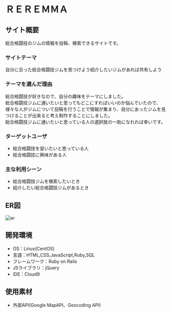 # ＲＥＲＥＭＭＡ

## サイト概要
総合格闘技のジムの情報を投稿、検索できるサイトです。
### サイトテーマ
自分に合った総合格闘技ジムを見つけよう紹介したいジムがあれば共有しよう

### テーマを選んだ理由
総合格闘技が好きなので、自分の趣味をテーマにしました。<br>
総合格闘技ジムに通いたいと思ってもどこにすればいいのか悩んでいたので、様々な人がジムについて投稿を行うことで情報が集まり、自分にあったジムを見つけることが出来ると考え制作することにしました。<br>
総合格闘技ジムに通いたいと思っている人の選択肢の一助になれれば幸いです。


### ターゲットユーザ
- 総合格闘技を習いたいと思っている人
- 総合格闘技に興味がある人

### 主な利用シーン
- 総合格闘技ジムを検索したいとき
- 紹介したい総合格闘技ジムがあるとき

## ER図
![er](https://user-images.githubusercontent.com/101866765/175774676-d6928891-8d70-4cb6-8cf6-faaac16f9398.png)

## 開発環境
- OS：Linux(CentOS)
- 言語：HTML,CSS,JavaScript,Ruby,SQL
- フレームワーク：Ruby on Rails
- JSライブラリ：jQuery
- IDE：Cloud9

## 使用素材
- 外部API(Google MapAPI、Geocoding API)


